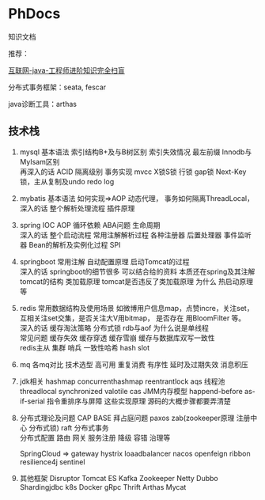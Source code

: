 # PhDocs
知识文档

推荐：

[互联网-java-工程师进阶知识完全扫盲](https://doocs.github.io/advanced-java/#/?id=互联网-java-工程师进阶知识完全扫盲©)



分布式事务框架：seata, fescar



java诊断工具：arthas



## 技术栈

1.  mysql 基本语法 索引结构B+及与B树区别 索引失效情况 最左前缀 Innodb与MyIsam区别  
    再深入的话 ACID 隔离级别 事务实现 mvcc  X锁S锁 行锁  gap锁 Next-Key锁，主从复制及undo redo log   

2.  mybatis 基本语法 如何实现=>AOP 动态代理， 事务如何隔离ThreadLocal，   
    深入的话 整个解析处理流程 插件原理  

3.  spring IOC AOP 循环依赖 ABA问题 生命周期  
    深入的话 整个启动流程 常用注解解析过程 各种注册器 后置处理器 事件监听器 Bean的解析及实例化过程 SPI  

4.  springboot 常用注解 自动配置原理 启动Tomcat的过程  
    深入的话 springboot的细节很多 可以结合给的资料 本质还在spring及其注解  
    tomcat的结构 类加载原理 tomcat是否违反了类加载原理 为什么  热启动原理等   

5.  redis 常用数据结构及使用场景 如微博用户信息map，点赞incre，关注set，互相关注set交集，是否关注大V用bitmap， 是否存在 用BloomFilter 等。   
    深入的话 缓存淘汰策略 分布式锁 rdb与aof 为什么说是单线程   
    常见问题 缓存失效 缓存穿透 缓存雪崩 缓存与数据库双写一致性   
    redis主从 集群 哨兵 一致性哈希 hash slot  

6.  mq 各mq对比 技术选型 高可用 重复消费 有序性 延时及过期失效 消息积压  

7.  jdk相关 hashmap concurrenthashmap reentrantlock aqs 线程池 threadlocal synchronized valotile cas JMM内存模型  happend-before as-if-serial 指令重排序与屏障 这些实现原理 源码的大概步骤都要弄清楚  

8.  分布式理论及问题 CAP BASE 拜占庭问题 paxos zab(zookeeper原理 注册中心 分布式锁) raft 分布式事务  
    分布式配置 路由 网关 服务注册 降级 容错 治理等    

    SpringCloud => gateway hystrix loaadbalancer nacos openfeign ribbon resilience4j sentinel  

9.  其他框架 Disruptor Tomcat ES Kafka Zookeeper Netty Dubbo Shardingjdbc k8s Docker gRpc Thrift  Arthas Mycat
